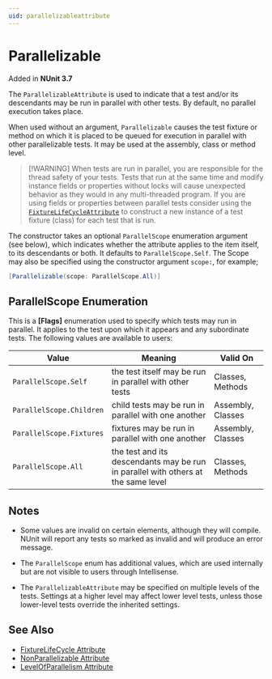 ```yaml
---
uid: parallelizableattribute
---
```


# Parallelizable

Added in **NUnit 3.7**

The `ParallelizableAttribute` is used to indicate that a test and/or its descendants may be run in parallel with other
tests. By default, no parallel execution takes place.

When used without an argument, `Parallelizable` causes the test fixture or method on which it is placed to be queued for
execution in parallel with other parallelizable tests. It may be used at the assembly, class or method level.

> [!WARNING] When tests are run in parallel, you are responsible for the thread safety of your tests. Tests that run at
> the same time and modify instance fields or properties without locks will cause unexpected behavior as they would in
> any multi-threaded program. If you are using fields or properties between parallel tests consider using the
> [`FixtureLifeCycleAttribute`](xref:fixturelifecycleattribute) to construct a new instance of a test fixture (class)
> for each test that is run.

The constructor takes an optional `ParallelScope` enumeration argument (see below), which indicates whether the
attribute applies to the item itself, to its descendants or both. It defaults to `ParallelScope.Self`. The Scope may
also be specified using the constructor argument `scope:`, for example;

```csharp
[Parallelizable(scope: ParallelScope.All)]
```

## ParallelScope Enumeration

This is a **[Flags]** enumeration used to specify which tests may run in parallel. It applies to the test upon which it
appears and any subordinate tests. The following values are available to users:

 Value | Meaning | Valid On
-------|---------|---------
`ParallelScope.Self`     | the test itself may be run in parallel with other tests | Classes, Methods
`ParallelScope.Children` | child tests may be run in parallel with one another     | Assembly, Classes
`ParallelScope.Fixtures` | fixtures may be run in parallel with one another        | Assembly, Classes
`ParallelScope.All`      | the test and its descendants may be run in parallel with others at the same level | Classes, Methods

## Notes

* Some values are invalid on certain elements, although they will compile. NUnit will report any tests so marked as
  invalid and will produce an error message.

* The `ParallelScope` enum has additional values, which are used internally but are not visible to users through
  Intellisense.

* The `ParallelizableAttribute` may be specified on multiple levels of the tests. Settings at a higher level may affect
  lower level tests, unless those lower-level tests override the inherited settings.

## See Also

* [FixtureLifeCycle Attribute](xref:fixturelifecycleattribute)
* [NonParallelizable Attribute](nonparallelizable.md)
* [LevelOfParallelism Attribute](levelofparallelism.md)
